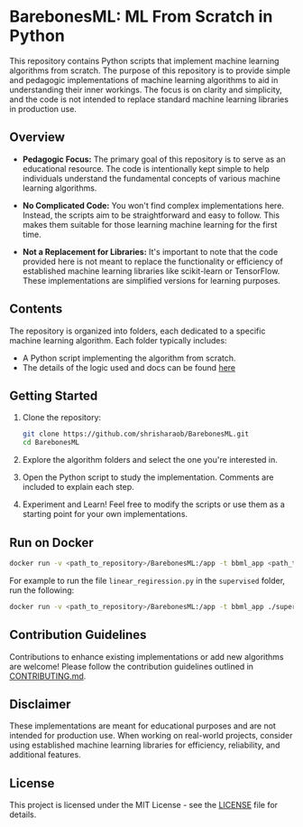 # BarebonesML: **ML From Scratch in Python**

This repository contains Python scripts that implement machine learning algorithms from scratch. The purpose of this repository is to provide simple and pedagogic implementations of machine learning algorithms to aid in understanding their inner workings. The focus is on clarity and simplicity, and the code is not intended to replace standard machine learning libraries in production use.

## Overview

- **Pedagogic Focus:** The primary goal of this repository is to serve as an educational resource. The code is intentionally kept simple to help individuals understand the fundamental concepts of various machine learning algorithms.

- **No Complicated Code:** You won't find complex implementations here. Instead, the scripts aim to be straightforward and easy to follow. This makes them suitable for those learning machine learning for the first time.

- **Not a Replacement for Libraries:** It's important to note that the code provided here is not meant to replace the functionality or efficiency of established machine learning libraries like scikit-learn or TensorFlow. These implementations are simplified versions for learning purposes.

## Contents

The repository is organized into folders, each dedicated to a specific machine learning algorithm. Each folder typically includes:

- A Python script implementing the algorithm from scratch.
- The details of the logic used and docs can be found [here](https://shrisharaob.github.io/tutorials/BareBonesML/index.html)


## Getting Started

1. Clone the repository:

    ```bash
    git clone https://github.com/shrisharaob/BarebonesML.git
    cd BarebonesML 
    ```

2. Explore the algorithm folders and select the one you're interested in.

3. Open the Python script to study the implementation. Comments are included to explain each step.

4. Experiment and Learn! Feel free to modify the scripts or use them as a starting point for your own implementations.

## Run on Docker

```bash
docker run -v <path_to_repository>/BarebonesML:/app -t bbml_app <path_to_python_script_to_run>
```

For example to run the file `linear_regiression.py` in the `supervised` folder, run the following: 
```bash
docker run -v <path_to_repository>/BarebonesML:/app -t bbml_app ./supervised/linear_regression.py 
```

## Contribution Guidelines

Contributions to enhance existing implementations or add new algorithms are welcome! Please follow the contribution guidelines outlined in [CONTRIBUTING.md](CONTRIBUTING.md).

## Disclaimer

These implementations are meant for educational purposes and are not intended for production use. When working on real-world projects, consider using established machine learning libraries for efficiency, reliability, and additional features.

## License

This project is licensed under the MIT License - see the [LICENSE](LICENSE) file for details.
